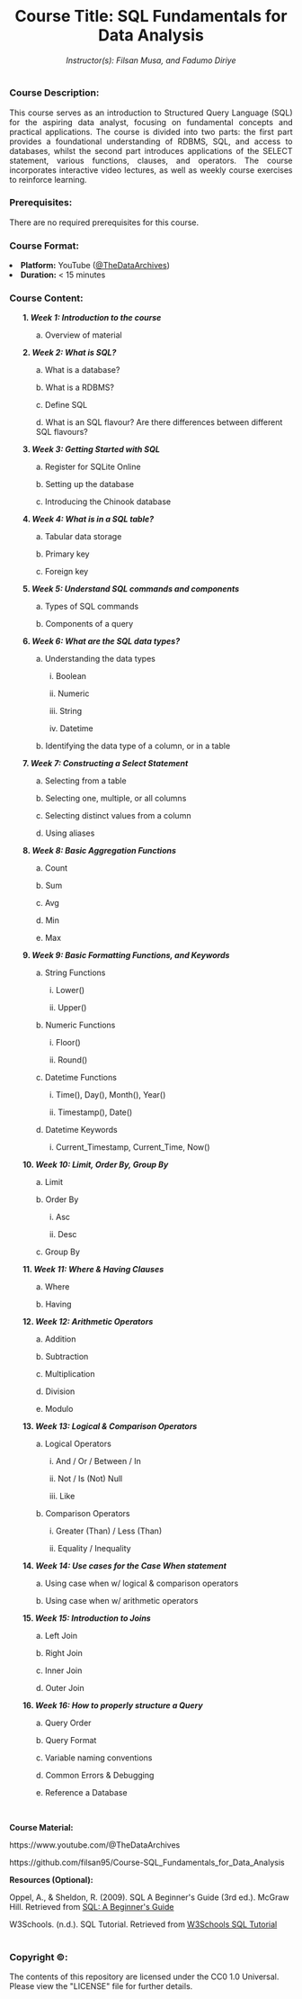<br>

<h1 align = 'center'> Course Title: SQL Fundamentals for Data Analysis </h1>

<p align= 'center'><i> Instructor(s): Filsan Musa, and Fadumo Diriye </i></p>

#

<h3> Course Description: </h3>

<p align = 'Justify'> This course serves as an introduction to Structured Query Language (SQL) for the aspiring data analyst, focusing on fundamental concepts and practical applications. The course is divided into two parts: the first part provides a foundational understanding of RDBMS, SQL, and access to databases, whilst the second part introduces applications of the SELECT statement, various functions, clauses, and operators. The course incorporates interactive video lectures, as well as weekly course exercises to reinforce learning. </p>

<h3> Prerequisites: </h3>

There are no required prerequisites for this course.


<h3> Course Format: </h3>

<li><b>Platform:</b> YouTube (<a href="https://www.youtube.com/@TheDataArchives">@TheDataArchives</a>)</li>

<li><b> Duration:</b> < 15 minutes </li>

<h3> Course Content:</h3>

<ul><b> 1. <i> Week 1: Introduction to the course </i></b>
<ol> a. Overview of material </ol></ul>

<ul><b> 2. <i> Week 2: What is SQL? </i></b>
<ol> a. What is a database? </ol>
<ol> b. What is a RDBMS? </ol>
<ol> c. Define SQL </ol>
<ol> d. What is an SQL flavour? Are there differences between different SQL flavours? </ol></ul>
 
<ul><b> 3. <i> Week 3: Getting Started with SQL </i></b>
<ol> a. Register for SQLite Online </ol>
<ol> b. Setting up the database </ol>
<ol> c. Introducing the Chinook database </ol></ul>

<ul><b> 4. <i> Week 4: What is in a SQL table? </i></b>
<ol> a. Tabular data storage </ol>
<ol> b. Primary key </ol>
<ol> c. Foreign key </ol></ul>

<ul><b> 5. <i> Week 5: Understand SQL commands and components</i></b> 
<ol> a. Types of SQL commands </ol>
<ol> b. Components of a query</ol></ul>

<ul><b> 6. <i> Week 6: What are the SQL data types? </i></b>
<ol> a. Understanding the data types </ol>
<ol><ol> i. Boolean </ol></ol>
<ol><ol> ii. Numeric </ol></ol>
<ol><ol> iii. String </ol></ol>
 <ol><ol> iv. Datetime </ol></ol>
<ol> b. Identifying the data type of a column, or in a table </ol></ul>

<ul><b> 7. <i>Week 7: Constructing a Select Statement </i></b>
<ol> a. Selecting from a table</ol>
<ol> b. Selecting one, multiple, or all columns </ol>
<ol> c. Selecting distinct values from a column </ol>
<ol> d. Using aliases </ol></ul>

<ul><b> 8. <i> Week 8: Basic Aggregation Functions </i></b> 
<ol> a. Count </ol>
<ol> b. Sum </ol>
<ol> c. Avg </ol>
<ol> d. Min </ol>
<ol> e. Max </ol></ul>

<ul><b> 9. <i> Week 9: Basic Formatting Functions, and Keywords </i></b> 
<ol> a. String Functions </ol>
<ol><ol> i. Lower() </ol></ol>
<ol><ol> ii. Upper() </ol></ol>
<ol> b. Numeric Functions </ol>
<ol><ol> i. Floor() </ol></ol>
<ol><ol> ii. Round() </ol></ol>
<ol> c. Datetime Functions </ol>
<ol><ol> i. Time(), Day(), Month(), Year()</ol></ol>
<ol><ol> ii. Timestamp(), Date()</ol></ol>
<ol> d. Datetime Keywords </ol>
<ol><ol> i. Current_Timestamp, Current_Time, Now()</ol></ol></ul>

<ul><b> 10. <i> Week 10: Limit, Order By, Group By </i></b>
<ol> a. Limit </ol>
<ol> b. Order By </ol>
<ol><ol> i. Asc </ol></ol>
<ol><ol> ii. Desc </ol></ol>
<ol> c. Group By  </ol></ul>

<ul><b> 11. <i> Week 11: Where & Having Clauses </i></b>
<ol> a. Where </ol>
<ol> b. Having </ol></ul>

<ul><b> 12. <i> Week 12: Arithmetic Operators </i></b>
<ol> a. Addition </ol>
<ol> b. Subtraction </ol>
<ol> c. Multiplication </ol>
<ol> d. Division </ol>
<ol> e. Modulo </ol></ul>

<ul><b> 13. <i> Week 13: Logical & Comparison Operators </i></b>
 <ol> a. Logical Operators </ol>
<ol><ol> i. And / Or  / Between / In </ol>
<ol> ii. Not / Is (Not) Null </ol>
<ol> iii. Like </ol></ol>
<ol> b. Comparison Operators</ol>
<ol><ol> i. Greater (Than) / Less (Than) </ol>
<ol> ii. Equality / Inequality </ol></ol></ul>

<ul><b> 14. <i> Week 14: Use cases for the Case When statement </i></b>
<ol> a. Using case when w/ logical & comparison operators</ol>
<ol> b. Using case when w/ arithmetic operators</ol></ul>

<ul><b> 15. <i> Week 15: Introduction to Joins </i></b>
<ol> a. Left Join </ol>
<ol> b. Right Join </ol>
<ol> c. Inner Join </ol>
<ol> d. Outer Join </ol></ul>

<ul><b> 16. <i> Week 16: How to properly structure a Query </i></b>
<ol> a. Query Order </ol>
<ol> b. Query Format </ol>
<ol> c. Variable naming conventions </ol>
<ol> d. Common Errors & Debugging </ol>
<ol> e. Reference a Database </ol></ul>

<br>

<b> Course Material: </b>
<p> https://www.youtube.com/@TheDataArchives </p>
<p> https://github.com/filsan95/Course-SQL_Fundamentals_for_Data_Analysis </p>
<p> </p>

<b> Resources (Optional): </b>
<p> Oppel, A., & Sheldon, R. (2009). SQL A Beginner's Guide (3rd ed.). McGraw Hill. Retrieved from <a href="https://www.doc-developpement-durable.org/file/Projets-informatiques/cours-%26-manuels-informatiques/Sql/SQL-%20A%20Beginner%27s%20Guide%2C%203rd%20Edition.pdf"> SQL: A Beginner's Guide </a></p>
<p> W3Schools. (n.d.). SQL Tutorial. Retrieved from <a href="https://www.w3schools.com/sql/default.asp"> W3Schools SQL Tutorial </a></p>

#

<h3> Copyright ©: </h3>
The contents of this repository are licensed under the CC0 1.0 Universal. Please view the "LICENSE" file for further details.
